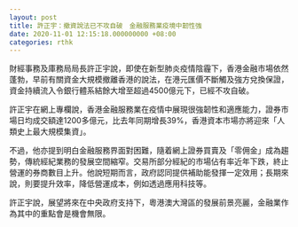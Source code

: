 ```yaml
---
layout: post
title: 許正宇：撤資說法已不攻自破　金融服務業疫境中韌性強
date: 2020-11-01 12:15:18.000000000 +08:00
categories: rthk
---
```


財經事務及庫務局局長許正宇說，即使在新型肺炎疫情陰霾下，香港金融市場依然蓬勃，早前有關資金大規模撤離香港的說法，在港元匯價不斷觸及強方兌換保證，資金持續流入令銀行體系結餘大增至超過4500億元下，已經不攻自破。

許正宇在網上專欄說，香港金融服務業在疫情中展現很強韌性和適應能力，證券市場日均成交額達1200多億元，比去年同期增長39%，香港資本市場亦將迎來「人類史上最大規模集資」。

不過，他亦提到明白金融服務界面對困難，隨着網上證券買賣及「零佣金」成為趨勢，傳統經紀業務的發展空間縮窄。交易所部分經紀的市場佔有率近年下跌，終止營運的券商數目上升。他說短期而言，政府認同提供補助能發揮一定效用；長期來說，則要提升效率，降低營運成本，例如透過應用科技等。

許正宇說，展望將來在中央政府支持下，粵港澳大灣區的發展前景亮麗，金融業作為其中的重點會是機會無限。
